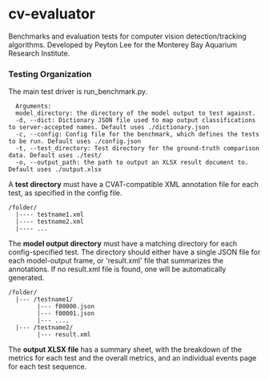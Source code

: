 # cv-evaluator
Benchmarks and evaluation tests for computer vision detection/tracking algorithms. Developed by Peyton Lee for the Monterey Bay Aquarium Research Institute.

### Testing Organization
The main test driver is run_benchmark.py.
```
  Arguments:
  model_directory: the directory of the model output to test against.
  -d, --dict: Dictionary JSON file used to map output classifications to server-accepted names. Default uses ./dictionary.json
  -c, --config: Config file for the benchmark, which defines the tests to be run. Default uses ./config.json
  -t, --test_directory: Test directory for the ground-truth comparison data. Default uses ./test/
  -o, --output_path: the path to output an XLSX result document to. Default uses ./output.xlsx
```
  
A **test directory** must have a CVAT-compatible XML annotation file for each test, as specified in the config file.
```
/folder/
  |---- testname1.xml
  |---- testname2.xml
  |---- ...
```
  
The **model output directory** must have a matching directory for each config-specified test. The directory should either have a single JSON file for each model-output frame, or 'result.xml' file that summarizes the annotations. If no result.xml file is found, one will be automatically generated.
```
/folder/
  |--- /testname1/
        |--- f00000.json
        |--- f00001.json
        |--- ....
  |--- /testname2/
        |--- result.xml
```

The **output XLSX file** has a summary sheet, with the breakdown of the metrics for each test and the overall metrics, and an individual events page for each test sequence. 

